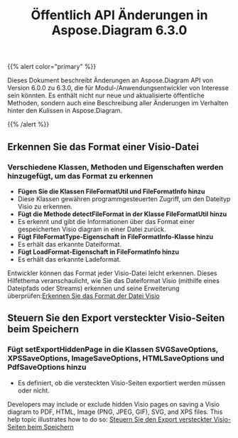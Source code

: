 ﻿---
title: Öffentlich API Änderungen in Aspose.Diagram 6.3.0
type: docs
weight: 40
url: /de/java/public-api-changes-in-aspose-diagram-6-3-0/
---
{{% alert color="primary" %}} 

Dieses Dokument beschreibt Änderungen an Aspose.Diagram API von Version 6.0.0 zu 6.3.0, die für Modul-/Anwendungsentwickler von Interesse sein könnten. Es enthält nicht nur neue und aktualisierte öffentliche Methoden, sondern auch eine Beschreibung aller Änderungen im Verhalten hinter den Kulissen in Aspose.Diagram.

{{% /alert %}} 
## **Erkennen Sie das Format einer Visio-Datei**
### **Verschiedene Klassen, Methoden und Eigenschaften werden hinzugefügt, um das Format zu erkennen**
- **Fügen Sie die Klassen FileFormatUtil und FileFormatInfo hinzu** 
 - Diese Klassen gewähren programmgesteuerten Zugriff, um den Dateityp Visio zu erkennen.
- **Fügt die Methode detectFileFormat in der Klasse FileFormatUtil hinzu** 
 - Es erkennt und gibt die Informationen über das Format einer gespeicherten Visio diagram in einer Datei zurück.
- **Fügt FileFormatType-Eigenschaft in FileFormatInfo-Klasse hinzu** 
 - Es erhält das erkannte Dateiformat.
- **Fügt LoadFormat-Eigenschaft in FileFormatInfo hinzu** 
 - Es erhält das erkannte Ladeformat.

 Entwickler können das Format jeder Visio-Datei leicht erkennen. Dieses Hilfethema veranschaulicht, wie Sie das Dateiformat Visio (mithilfe eines Dateipfads oder Streams) erkennen und seine Erweiterung überprüfen:[Erkennen Sie das Format der Datei Visio](/diagram/de/java/introduction/#Introduction-DetecttheFormatofVisioFile)
## **Steuern Sie den Export versteckter Visio-Seiten beim Speichern**
### **Fügt setExportHiddenPage in die Klassen SVGSaveOptions, XPSSaveOptions, ImageSaveOptions, HTMLSaveOptions und PdfSaveOptions hinzu**
- Es definiert, ob die versteckten Visio-Seiten exportiert werden müssen oder nicht.

Developers may include or exclude hidden Visio pages on saving a Visio diagram to PDF, HTML, Image (PNG, JPEG, GIF), SVG, and XPS files. This help topic illustrates how to do so: [Steuern Sie den Export versteckter Visio-Seiten beim Speichern](/diagram/de/java/set-orientation-and-control-the-export-of-hidden-visio-pages-on-saving/#control-the-export-of-hidden-visio-pages-on-saving)

